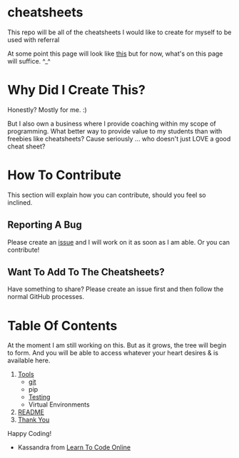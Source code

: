 # cheatsheets
This repo will be all of the cheatsheets I would like to create for myself to be used with referral

At some point this page will look like [this](https://github.com/ProsperousHeart/XlsxWriter/blob/master/CONTRIBUTING.md) but for now, what's on this page will suffice. ^_^

# Why Did I Create This?

Honestly? Mostly for me. :)

But I also own a business where I provide coaching within my scope of programming. What better way to provide value to my students than with freebies like cheatsheets? Cause seriously ... who doesn't just LOVE a good cheat sheet?

# How To Contribute

This section will explain how you can contribute, should you feel so inclined.

## Reporting A Bug

Please create an [issue](https://github.com/prosperousheart/cheatsheets/issues) and I will work on it as soon as I am able. Or you can contribute!

## Want To Add To The Cheatsheets?

Have something to share? Please create an issue first and then follow the normal GitHub processes.

# Table Of Contents

At the moment I am still working on this. But as it grows, the tree will begin to form. And you will be able to access whatever your heart desires & is available here.

1. [Tools](https://github.com/ProsperousHeart/cheatsheets/tree/master/Tools)
   - [git](https://github.com/ProsperousHeart/cheatsheets/blob/master/Tools/git.md)
   - pip
   - [Testing](https://github.com/ProsperousHeart/cheatsheets/blob/master/Tools/Testing.md)
   - Virtual Environments
2. [README](https://github.com/ProsperousHeart/cheatsheets/blob/master/README.md)
3. [Thank You](https://github.com/ProsperousHeart/cheatsheets/blob/master/Thank_You.md)

Happy Coding!
- Kassandra from [Learn To Code Online](http://www.learntocodeonline.com)
